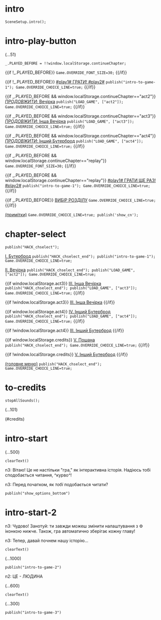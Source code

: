 # intro

`SceneSetup.intro();`

# intro-play-button

(...51)

```
_.PLAYED_BEFORE = !!window.localStorage.continueChapter;
```

{{if !_.PLAYED_BEFORE}}
`Game.OVERRIDE_FONT_SIZE=30;`
{{/if}}

{{if !_.PLAYED_BEFORE}}
[#play1# ГРАТИ! #play2#](#intro-start) `publish("intro-to-game-1"); Game.OVERRIDE_CHOICE_LINE=true;`
{{/if}}

{{if _.PLAYED_BEFORE && window.localStorage.continueChapter=="act2"}}
[_ПРОДОВЖИТИ_: Вечірка](#act2) `publish("LOAD_GAME", ["act2"]); Game.OVERRIDE_CHOICE_LINE=true;`
{{/if}}

{{if _.PLAYED_BEFORE && window.localStorage.continueChapter=="act3"}}
[_ПРОДОВЖИТИ_: Інша Вечірка](#act3) `publish("LOAD_GAME", ["act3"]); Game.OVERRIDE_CHOICE_LINE=true;`
{{/if}}

{{if _.PLAYED_BEFORE && window.localStorage.continueChapter=="act4"}}
[_ПРОДОВЖИТИ_: Інший Бутерброд](#act4) `publish("LOAD_GAME", ["act4"]); Game.OVERRIDE_CHOICE_LINE=true;`
{{/if}}

{{if _.PLAYED_BEFORE && window.localStorage.continueChapter=="replay"}}
`Game.OVERRIDE_FONT_SIZE=30;`
{{/if}}

{{if _.PLAYED_BEFORE && window.localStorage.continueChapter=="replay"}}
[#play1# ГРАТИ ЩЕ РАЗ! #play2#](#intro-start) `publish("intro-to-game-1"); Game.OVERRIDE_CHOICE_LINE=true;`
{{/if}}

{{if _.PLAYED_BEFORE}}
[ВИБІР РОЗДІЛУ](#chapter-select) `Game.OVERRIDE_CHOICE_LINE=true;`
{{/if}}

[(примітки)](#intro-play-button) `Game.OVERRIDE_CHOICE_LINE=true; publish('show_cn');`

# chapter-select

`publish("HACK_chselect");`

[I. Бутерброд](#intro-start) `publish("HACK_chselect_end"); publish("intro-to-game-1"); Game.OVERRIDE_CHOICE_LINE=true;`

[II. Вечірка](#act2) `publish("HACK_chselect_end"); publish("LOAD_GAME", ["act2"]); Game.OVERRIDE_CHOICE_LINE=true;`

{{if window.localStorage.act3}}
[III. Інша Вечірка](#act3) `publish("HACK_chselect_end"); publish("LOAD_GAME", ["act3"]); Game.OVERRIDE_CHOICE_LINE=true;`
{{/if}}

{{if !window.localStorage.act3}}
[III. Інша Вечірка]()
{{/if}}

{{if window.localStorage.act4}}
[IV. Інший Бутерброд](#act4) `publish("HACK_chselect_end"); publish("LOAD_GAME", ["act4"]); Game.OVERRIDE_CHOICE_LINE=true;`
{{/if}}

{{if !window.localStorage.act4}}
[III. Інший Бутерброд]()
{{/if}}

{{if window.localStorage.credits}}
[V. Пошана](#to-credits) `publish("HACK_chselect_end"); Game.OVERRIDE_CHOICE_LINE=true;`
{{/if}}

{{if !window.localStorage.credits}}
[V. Інший Бутерброд]()
{{/if}}

[(головне меню)](#intro-play-button) `publish("HACK_chselect_end"); Game.OVERRIDE_CHOICE_LINE=true;`

# to-credits

`stopAllSounds();`

(...101)

(#credits)

# intro-start

(...500)

`clearText()`

n3: Вітаю! Це не настільки "гра," як інтерактивна історія. Надіюсь тобі сподобається читання, ^курво^!

n3: Перед початком, як *тобі* подобається читати?

`publish("show_options_bottom")`

# intro-start-2

n3: Чудово! Занотуй: ти завжди можеш змінити налаштування з ⚙ іконкою нижче. Також, гра автоматично зберігає кожну главу!

n3: Тепер, давай почнем нашу історію...

`clearText()`

(...1000)

`publish("intro-to-game-2")`

n2: ЦЕ - ЛЮДИНА

(...600)

`clearText()`

(...300)

`publish("intro-to-game-3")`
